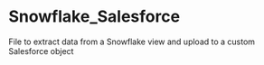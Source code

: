 # Snowflake_Salesforce
File to extract data from a Snowflake view and upload to a custom Salesforce object
